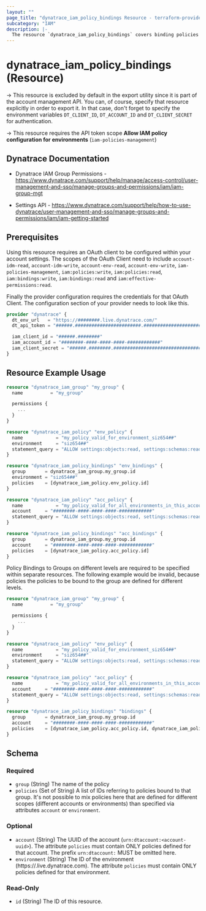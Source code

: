 ```yaml
---
layout: ""
page_title: "dynatrace_iam_policy_bindings Resource - terraform-provider-dynatrace"
subcategory: "IAM"
description: |-
  The resource `dynatrace_iam_policy_bindings` covers binding policies to user groups via Account Management API for SaaS Accounts
---
```


# dynatrace_iam_policy_bindings (Resource)

-> This resource is excluded by default in the export utility since it is part of the account management API. You can, of course, specify that resource explicitly in order to export it. In that case, don't forget to specify the environment variables `DT_CLIENT_ID`, `DT_ACCOUNT_ID` and `DT_CLIENT_SECRET` for authentication.

-> This resource requires the API token scope **Allow IAM policy configuration for environments** (`iam-policies-management`)

## Dynatrace Documentation

- Dynatrace IAM Group Permissions - https://www.dynatrace.com/support/help/manage/access-control/user-management-and-sso/manage-groups-and-permissions/iam/iam-group-mgt

- Settings API - https://www.dynatrace.com/support/help/how-to-use-dynatrace/user-management-and-sso/manage-groups-and-permissions/iam/iam-getting-started

## Prerequisites

Using this resource requires an OAuth client to be configured within your account settings.
The scopes of the OAuth Client need to include `account-idm-read`, `account-idm-write`, `account-env-read`, `account-env-write`, `iam-policies-management`, `iam:policies:write`, `iam:policies:read`, `iam:bindings:write`, `iam:bindings:read` and `iam:effective-permissions:read`.

Finally the provider configuration requires the credentials for that OAuth Client.
The configuration section of your provider needs to look like this.
```terraform
provider "dynatrace" {
  dt_env_url   = "https://########.live.dynatrace.com/"
  dt_api_token = "######.########################.################################################################"  

  iam_client_id = "######.########"
  iam_account_id = "########-####-####-####-############"
  iam_client_secret = "######.########.################################################################"  
}
```

## Resource Example Usage

```terraform
resource "dynatrace_iam_group" "my_group" {
  name          = "my_group"

  permissions {
    ...
  }
}

resource "dynatrace_iam_policy" "env_policy" {
  name            = "my_policy_valid_for_environment_siz654##"
  environment     = "siz654##"
  statement_query = "ALLOW settings:objects:read, settings:schemas:read WHERE settings:schemaId = \"string\";"
}

resource "dynatrace_iam_policy_bindings" "env_bindings" {
  group       = dynatrace_iam_group.my_group.id
  environment = "siz654##"
  policies    = [dynatrace_iam_policy.env_policy.id]
}

resource "dynatrace_iam_policy" "acc_policy" {
  name            = "my_policy_valid_for_all_environments_in_this_account"
  account     = "########-####-####-####-############"
  statement_query = "ALLOW settings:objects:read, settings:schemas:read WHERE settings:schemaId = \"string\";"
}

resource "dynatrace_iam_policy_bindings" "acc_bindings" {
  group       = dynatrace_iam_group.my_group.id
  account     = "########-####-####-####-############"
  policies    = [dynatrace_iam_policy.acc_policy.id]
}
```

Policy Bindings to Groups on different levels are required to be specified within separate resources.
The following example would be invalid, because policies the policies to be bound to the group are defined for different levels.

```terraform
resource "dynatrace_iam_group" "my_group" {
  name          = "my_group"

  permissions {
    ...
  }
}

resource "dynatrace_iam_policy" "env_policy" {
  name            = "my_policy_valid_for_environment_siz654##"
  environment     = "siz654##"
  statement_query = "ALLOW settings:objects:read, settings:schemas:read WHERE settings:schemaId = \"string\";"
}

resource "dynatrace_iam_policy" "acc_policy" {
  name            = "my_policy_valid_for_all_environments_in_this_account"
  account     = "########-####-####-####-############"
  statement_query = "ALLOW settings:objects:read, settings:schemas:read WHERE settings:schemaId = \"string\";"
}

resource "dynatrace_iam_policy_bindings" "bindings" {
  group       = dynatrace_iam_group.my_group.id
  account     = "########-####-####-####-############"
  policies    = [dynatrace_iam_policy.acc_policy.id, dynatrace_iam_policy.env_policy.id] # INVALID, because `dynatrace_iam_policy.env_policy` is not defined for the account level
}
```


<!-- schema generated by tfplugindocs -->
## Schema

### Required

- `group` (String) The name of the policy
- `policies` (Set of String) A list of IDs referring to policies bound to that group. It's not possible to mix policies here that are defined for different scopes (different accounts or environments) than specified via attributes `account` or `environment`.

### Optional

- `account` (String) The UUID of the account (`urn:dtaccount:<account-uuid>`). The attribute `policies` must contain ONLY policies defined for that account. The prefix `urn:dtaccount:` MUST be omitted here.
- `environment` (String) The ID of the environment (https://<environmentid>.live.dynatrace.com). The attribute `policies` must contain ONLY policies defined for that environment.

### Read-Only

- `id` (String) The ID of this resource.
